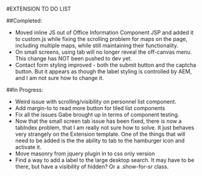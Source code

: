 #EXTENSION TO DO LIST

##Completed:
- Moved inline JS out of Office Information Component JSP and added it to custom.js while fixing the scrolling problem for maps on the page, including multiple maps, while still maintaining their functionality.
- On small screens, using tab will no longer reveal the off-canvas menu.  This change has NOT been pushed to dev yet.
- Contact form styling improved - both the submit button and the captcha button.  But it appears as though the label styling is controlled by AEM, and I am not sure how to change it.


##In Progress:
- Weird issue with scrolling/visibility on personnel list component.
- Add margin-to to read more button for tiled list components
- Fix all the issues Gabe brought up in terms of component testing.
- Now that the small screen tab issue has been fixed, there is now a tabIndex problem, that I am really not sure how to solve.  It just behaves very strangely on the Extension template.  One of the things that will need to be added is the the ability to tab to the hamburger icon and activate it.
- Move masonry from jquery plugin in to css only version
- Find a way to add a label to the large desktop search.  It may have to be there, but have a visibility of hidden?  Or a .show-for-sr class.
